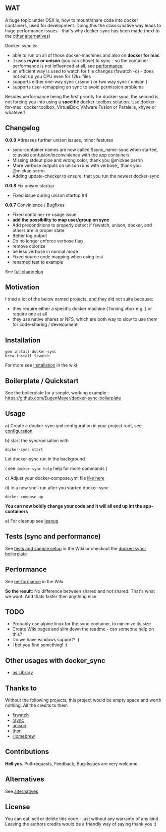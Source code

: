 ## WAT

A huge topic under OSX is, how to mount/share code into docker containers, used for development.
Doing this the classic/native way leads to huge performance issues - that's why docker-sync has been made (next to the [other alternatives](https://github.com/EugenMayer/docker_sync#other-projects-with-similar-purpose-i-know-of))

Docker-sync is:
 - able to run on all of those docker-machines and also on **docker for mac**
 - it uses **rsync or unison** (you can chose) to sync - so the container performance is not influenced at all, see [performance](https://github.com/EugenMayer/docker_sync#performance)
 - an efficient way is used to watch for file changes (fswatch -o) - does not eat up you CPU even for 12k+ files
 - supports either one-way sync ( rsync ) or two way sync ( unison )
 - supports user-remapping on sync to avoid permission problems

Besides performance being the first priority for docker-sync, the second is, not forcing you into using a **specific** docker-toolbox solution.
Use docker-for-mac, docker toolbox, VirtualBox, VMware Fusion or Paralells, xhyve or whatever!

## Changelog
**0.0.9** Adresses further unison issues, minor features
- sync-container names are now called $sync_name-sync when started, to avoid confusion/inconvinience with the app containers
- Missing stdout pipe and wrong color, thank you @mickaelperrin
- More verbose outputs on unison runs with verbose,, thank you @mickaelperrin
- Adding update-checker to ensure, that you run the newest docker-sync

**0.0.8** Fix unison startup
- Fixed issue during unison startup #4

**0.0.7** Convinience / Bugfixes
- Fixed container-re-usage issue
- **add the possibility to map user/group on sync**
- Add preconditions to properly detect if fswatch, unison, docker, and others are in proper state
- Better log output
- Do no longer enforce verbose flag
- remove colorize
- be less verbose in normal mode
- Fixed source code mapping when using test
- renamed test to example

See [full changelog](https://github.com/EugenMayer/docker_sync/wiki/Changelog)

## Motivation

I tried a lot of the below named projects, and they did not suite because:
 - they require either a specific docker machine ( forcing vbox e.g. ) or require one at all
 - they use native shares or NFS, which are both way to slow to use them for code-sharing / development

## Installation

```
gem install docker-sync
brew install fswatch
```

For more see [installation](https://github.com/EugenMayer/docker_sync/wiki/Installation) in the wiki

## Boilerplate / Quickstart

See the boilerplate for a simple, working example : https://github.com/EugenMayer/docker-sync-boilerplate

## Usage

a) Create a docker-sync.yml configuration in your project root, see [configuration](https://github.com/EugenMayer/docker_sync/wiki/Configuration)

b) start the syncronisation with
```
docker-sync start
```
Let docker-sync run in the background

( see ```docker-sync help``` help for more commands )

c) Adjust your docker-compose.yml file [like here](https://github.com/EugenMayer/docker_sync/wiki/Configuration#docker-composeyml)

d) In a new shell run after you started docker-sync
```
docker-compose up
```

**You can now boldly change your code and it will all end up int the app-containers**

e) For cleanup see [leanup](https://github.com/EugenMayer/docker_sync/wiki/docker-sync-commands#clear)

## Tests (sync and performance)
See [tests and sample setup](https://github.com/EugenMayer/docker_sync/wiki/Tests) in the Wiki
or checkout the [docker-sync-boilerplate](https://github.com/EugenMayer/docker-sync-boilerplate)

## Performance
See [performance](https://github.com/EugenMayer/docker_sync/wiki/Performance) in the Wiki

**So the result**: No difference between shared and not shared. That's what we want. And thats faster then anything else.

## TODO
 - Probably use alpine linux for the sync container, to minimize its size
 - Create Wiki pages and slim down the readme - can someone help on this?
 - Do we have windows support? :)
 - I bet you find something! :)

## Other usages with docker_sync

- [as Library](https://github.com/EugenMayer/docker_sync/wiki/Docker-sync-as-library)

## Thanks to
Without the following projects, this project would be empty space and worth nothing. All the credits to them

 - [fswatch](https://emcrisostomo.github.io/fswatch)
 - [rsync](https://de.wikipedia.org/wiki/Rsync)
 - [unison](https://www.cis.upenn.edu/~bcpierce/unison/)
 - [thor](https://github.com/erikhuda/thor)
 - [Homebrew](http://brew.sh/)

## Contributions
**Hell yes**. Pull-requests, Feedback, Bug-Issues are very welcome.

## Alternatives

See [alternatives](https://github.com/EugenMayer/docker_sync/wiki/Alternatives-to-docker-sync)

## License
You can eat, sell or delete this code - just without any warranty of any kind.
Leaving the authors credits would be a friendly way of saying thank you :)
